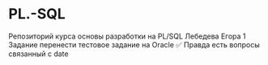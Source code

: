 # PL.-SQL
Репозиторий курса основы разработки на PL/SQL Лебедева Егора
1 Задание перенести тестовое задание на Oracle ✅
Правда есть вопросы связанный с date
